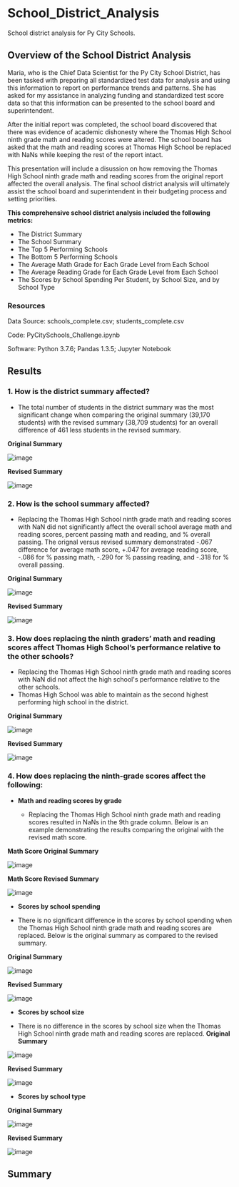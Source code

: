 # School_District_Analysis
School district analysis for Py City Schools.
## Overview of the School District Analysis
Maria, who is the Chief Data Scientist for the Py City School District, has been tasked with preparing all standardized test data for analysis and using this information to report on performance trends and patterns.  She has asked for my assistance in analyzing funding and standardized test score data so that this information can be presented to the school board and superintendent.

After the initial report was completed, the school board discovered that there was evidence of academic dishonesty where the Thomas High School ninth grade math and reading scores were altered.  The school board has asked that the math and reading scores at Thomas High School be replaced with NaNs while keeping the rest of the report intact.

This presentation will include a disussion on how removing the Thomas High School ninth grade math and reading scores from the original report affected the overall analysis.  The final school district analysis will ultimately assist the school board and superintendent in their budgeting process and setting priorities.

**This comprehensive school district analysis included the following metrics:**
* The District Summary
* The School Summary
* The Top 5 Performing Schools
* The Bottom 5 Performing Schools
* The Average Math Grade for Each Grade Level from Each School
* The Average Reading Grade for Each Grade Level from Each School
* The Scores by School Spending Per Student, by School Size, and by School Type

### Resources
Data Source: schools_complete.csv; students_complete.csv

Code: PyCitySchools_Challenge.ipynb

Software: Python 3.7.6; Pandas 1.3.5; Jupyter Notebook

## Results
### 1. How is the district summary affected?

* The total number of students in the district summary was the most significant change when comparing the original summary (39,170 students) with the revised summary (38,709 students) for an overall difference of 461 less students in the revised summary.

**Original Summary**

![image](https://user-images.githubusercontent.com/94148420/149853397-4fd8688f-de5a-441b-8540-28b8960f2be7.png)

**Revised Summary**

![image](https://user-images.githubusercontent.com/94148420/149853463-2ba11d93-733e-4cf6-97e5-b771e7822f4b.png)

### 2. How is the school summary affected?

* Replacing the Thomas High School ninth grade math and reading scores with NaN did not significantly affect the overall school average math and reading scores, percent passing math and reading, and % overall passing.  The orignal versus revised summary demonstrated -.067 difference for average math score, +.047 for average reading score, -.086 for % passing math, -.290 for % passing reading, and -.318 for % overall passing.

**Original Summary**

![image](https://user-images.githubusercontent.com/94148420/149846913-b5b0520e-b500-49d3-8cb3-7b1ace53ffe9.png)

**Revised Summary**

![image](https://user-images.githubusercontent.com/94148420/149846637-48659107-28de-456e-83c0-cd2ab818a7b3.png)

### 3. How does replacing the ninth graders’ math and reading scores affect Thomas High School’s performance relative to the other schools?

* Replacing the Thomas High School ninth grade math and reading scores with NaN did not affect the high school's performance relative to the other schools.
* Thomas High School was able to maintain as the second highest performing high school in the district.

**Original Summary**

![image](https://user-images.githubusercontent.com/94148420/149853162-8fe9876c-682b-4a4e-9df5-ca26fc8df874.png)

**Revised Summary**

![image](https://user-images.githubusercontent.com/94148420/149853111-69c11df2-3841-4eb8-b682-42325f11c3d2.png)

### 4. How does replacing the ninth-grade scores affect the following:

* **Math and reading scores by grade**

  * Replacing the Thomas High School ninth grade math and reading scores resulted in NaNs in the 9th grade column.  Below is an example demonstrating the results comparing the original with the revised math score. 

**Math Score Original Summary**

![image](https://user-images.githubusercontent.com/94148420/149852807-3675e2a7-3ce4-49fb-93d7-627decd2adc0.png)

**Math Score Revised Summary**

![image](https://user-images.githubusercontent.com/94148420/149852911-73fa9b59-fa13-41ed-b9a2-6c8f35fdee5f.png)


* **Scores by school spending**

 * There is no significant difference in the scores by school spending when the Thomas High School ninth grade math and reading scores are replaced.  Below is the original summary as compared to the revised summary.

**Original Summary**

![image](https://user-images.githubusercontent.com/94148420/149854294-34558033-c8fb-47b0-b495-bbd54cea41b0.png)

**Revised Summary**

![image](https://user-images.githubusercontent.com/94148420/149852583-495ddcfa-7a63-4b3b-b5a5-524da1e200af.png)

* **Scores by school size**

 * There is no difference in the scores by school size when the Thomas High School ninth grade math and reading scores are replaced.
**Original Summary**

![image](https://user-images.githubusercontent.com/94148420/149854099-f9ceb319-6fb6-4c8f-ba6e-97029c240810.png)

**Revised Summary**

![image](https://user-images.githubusercontent.com/94148420/149854026-743f3b70-90d8-4ad8-93a7-4c8b03cf6a5f.png)

* **Scores by school type**


**Original Summary**

![image](https://user-images.githubusercontent.com/94148420/149854567-c380fb65-d9b4-4f54-9064-0d012d6e7c74.png)

**Revised Summary**

![image](https://user-images.githubusercontent.com/94148420/149854623-71ee3305-bf4e-4492-a5d0-eac10285c7db.png)

## Summary
